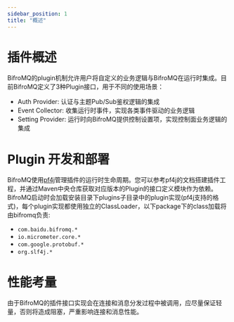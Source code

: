 ```yaml
---
sidebar_position: 1
title: "概述"
---
```


# 插件概述

BifroMQ的plugin机制允许用户将自定义的业务逻辑与BifroMQ在运行时集成。目前BifroMQ定义了3种Plugin接口，用于不同的使用场景：

* Auth Provider: 认证与主题Pub/Sub鉴权逻辑的集成
* Event Collector: 收集运行时事件，实现各类事件驱动的业务逻辑
* Setting Provider: 运行时向BifroMQ提供控制设置项，实现控制面业务逻辑的集成

# Plugin 开发和部署

BifroMQ使用[pf4j](https://pf4j.org)管理插件的运行时生命周期。您可以参考pf4j的文档搭建插件工程，并通过Maven中央仓库获取对应版本的Plugin的接口定义模块作为依赖。BifroMQ启动时会加载安装目录下plugins子目录中的plugin实现(pf4j支持的格式)，每个plugin实现都使用独立的ClassLoader，以下package下的class加载将由bifromq负责:

* `com.baidu.bifromq.*`
* `io.micrometer.core.*`
* `com.google.protobuf.*`
* `org.slf4j.*`

# 性能考量

由于BifroMQ的插件接口实现会在连接和消息分发过程中被调用，应尽量保证轻量，否则将造成阻塞，严重影响连接和消息性能。